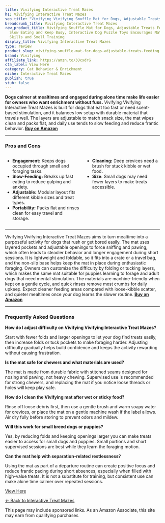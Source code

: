 ```yaml
---
title: Vivifying Interactive Treat Mazes
h1: Vivifying Interactive Treat Mazes
seo_title: "Vivifying Vivifying Snuffle Mat for Dogs, Adjustable Treats\u2026"
breadcrumb_title: Vivifying Interactive Treat Mazes
raw_product_title: Vivifying Snuffle Mat for Dogs, Adjustable Treats Feeding Mat for
  Slow Eating and Keep Busy, Interactive Dog Puzzle Toys Encourages Natural Foraging
  Skills and Smell Training
display_title: Vivifying Interactive Treat Mazes
type: review
product_slug: vivifying-snuffle-mat-for-dogs-adjustable-treats-feeding-mat-for-slow-e-9bc0bcf1
brand: Vivifying
affiliate_link: https://amzn.to/3JcxdrG
cta_label: View Here
category: Cat Behavior & Enrichment
niche: Interactive Treat Mazes
publish: true
stub: false
---
```


<div id="intro" class="full-width">
  <p><strong>Dogs calmer at mealtimes and engaged during alone time make life easier for owners who want enrichment without fuss.</strong> Vivifying Vivifying Interactive Treat Mazes is built for dogs that eat too fast or need scent-based stimulation, and it balances low setup with durable material that travels well. The layers are adjustable to match snack size, the mat wipes clean and packs flat, and daily use tends to slow feeding and reduce frantic behavior. <a href="https://amzn.to/3JcxdrG" rel="nofollow sponsored noopener" target="_blank"><strong>Buy on Amazon</strong></a></p>
</div>

<hr />
<h3 id="pros-cons">Pros and Cons</h3>
<div class="pc-grid" style="display:grid;grid-template-columns:1fr 1fr;gap:16px;">
  <ul>
    <li><strong>Engagement:</strong> Keeps dogs occupied through smell and foraging tasks.</li>
    <li><strong>Slow-Feeding:</strong> Breaks up fast eating to reduce gulping and anxiety.</li>
    <li><strong>Adjustable:</strong> Modular layout fits different kibble sizes and treat types.</li>
    <li><strong>Portability:</strong> Packs flat and rinses clean for easy travel and storage.</li>
  </ul>
  <ul>
    <li><strong>Cleaning:</strong> Deep crevices need a brush for stuck kibble or wet food.</li>
    <li><strong>Size:</strong> Small dogs may need fewer layers to make treats accessible.</li>
  </ul>
</div>
<hr />

<div class="full-width">
  <p>Vivifying Vivifying Interactive Treat Mazes aims to turn mealtime into a purposeful activity for dogs that rush or get bored easily. The mat uses layered pockets and adjustable openings to force sniffing and pawing, which often leads to steadier behavior and longer engagement during short sessions. It is lightweight and foldable, so it fits into a crate or a travel bag, and the non-slip base helps keep the mat in place during enthusiastic foraging. Owners can customize the difficulty by folding or tucking layers, which makes the same mat suitable for puppies learning to forage and adult dogs that need mental stimulation. The materials are machine-friendly when kept on a gentle cycle, and quick rinses remove most crumbs for daily upkeep. Expect cleaner feeding areas compared with loose-kibble scatter, and quieter mealtimes once your dog learns the slower routine. <a href="https://amzn.to/3JcxdrG" rel="nofollow sponsored noopener" target="_blank"><strong>Buy on Amazon</strong></a></p>
</div>

<hr />
<h3 id="faqs">Frequently Asked Questions</h3>

<p><strong>How do I adjust difficulty on Vivifying Vivifying Interactive Treat Mazes?</strong></p>
<p>Start with fewer folds and larger openings to let your dog find treats easily, then increase folds or tuck pockets to make foraging harder. Adjusting difficulty gradually helps build confidence and keeps the activity rewarding without causing frustration.</p>

<p><strong>Is the mat safe for chewers and what materials are used?</strong></p>
<p>The mat is made from durable fabric with stitched seams designed for nosing and pawing, not heavy chewing. Supervised use is recommended for strong chewers, and replacing the mat if you notice loose threads or holes will keep play safe.</p>

<p><strong>How do I clean the Vivifying mat after wet or sticky food?</strong></p>
<p>Rinse off loose debris first, then use a gentle brush and warm soapy water for crevices, or place the mat on a gentle machine wash if the label allows. Air dry fully before storing to prevent odors and mildew.</p>

<p><strong>Will this work for small breed dogs or puppies?</strong></p>
<p>Yes, by reducing folds and keeping openings larger you can make treats easier to access for small dogs and puppies. Small portions and short supervised sessions are best while they learn the foraging motion.</p>

<p><strong>Can the mat help with separation-related restlessness?</strong></p>
<p>Using the mat as part of a departure routine can create positive focus and reduce frantic pacing during short absences, especially when filled with high-value treats. It is not a substitute for training, but consistent use can make alone time calmer over repeated sessions.</p>
<p><a class="btn" href="https://amzn.to/3JcxdrG" target="_blank" rel="nofollow sponsored noopener">View Here</a></p>
<p><a href="/roundups/cat-behavior-enrichment/interactive-treat-mazes/">← Back to Interactive Treat Mazes</a></p>
<aside class="disclosure">This page may include sponsored links. As an Amazon Associate, this site may earn from qualifying purchases.</aside>
